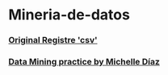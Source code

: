 # Mineria-de-datos

### [Original Registre 'csv' ](https://github.com/mdiazgtz/Mineria-de-Datos/blob/main/MSFT.csv)
### [Data Mining practice by Michelle Díaz](https://github.com/mdiazgtz/Mineria-de-Datos/blob/main/DataMining%20(2)%20(1).ipynb)
